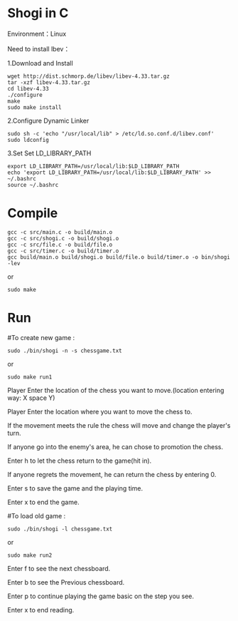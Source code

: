 # Shogi in C

Environment：Linux

Need to install lbev：

1.Download and Install
```
wget http://dist.schmorp.de/libev/libev-4.33.tar.gz
tar -xzf libev-4.33.tar.gz
cd libev-4.33
./configure
make
sudo make install
```

2.Configure Dynamic Linker

```
sudo sh -c 'echo "/usr/local/lib" > /etc/ld.so.conf.d/libev.conf'
sudo ldconfig
```
3.Set Set LD_LIBRARY_PATH
```
export LD_LIBRARY_PATH=/usr/local/lib:$LD_LIBRARY_PATH
echo 'export LD_LIBRARY_PATH=/usr/local/lib:$LD_LIBRARY_PATH' >> ~/.bashrc
source ~/.bashrc
```

# Compile
```
gcc -c src/main.c -o build/main.o
gcc -c src/shogi.c -o build/shogi.o
gcc -c src/file.c -o build/file.o
gcc -c src/timer.c -o build/timer.o
gcc build/main.o build/shogi.o build/file.o build/timer.o -o bin/shogi -lev
```
or
```
sudo make
```
# Run
#To create new game :
```
sudo ./bin/shogi -n -s chessgame.txt
```
or
```
sudo make run1
```


Player Enter the location of the chess you want to move.(location entering way: X space Y)


Player Enter the location where you want to move the chess to.


If the movement meets the rule the chess will move and change the player's turn.


If anyone go into the enemy's area, he can chose to promotion the chess.


Enter h to let the chess return to the game(hit in).


If anyone regrets the movement, he can return the chess by entering 0.


Enter s to save the game and the playing time. 


Enter x to end the game.

#To load old game :

```
sudo ./bin/shogi -l chessgame.txt 
```
or
```
sudo make run2
```


Enter f to see the next chessboard.

Enter b to see the Previous chessboard.

Enter p to continue playing the game basic on the step you see.

Enter x to end reading.
